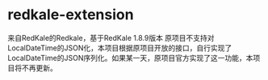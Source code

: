 # redkale-extension
来自RedKale的Redkale，基于RedKale 1.8.9版本
原项目不支持对LocalDateTime的JSON化，本项目根据原项目开放的接口，自行实现了LocalDateTime的JSON序列化。如果某一天，原项目官方实现了这一功能，本项目将不再更新。
